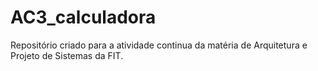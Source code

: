 # AC3_calculadora

Repositório criado para a atividade continua da matéria de Arquitetura e Projeto de Sistemas da FIT. 
